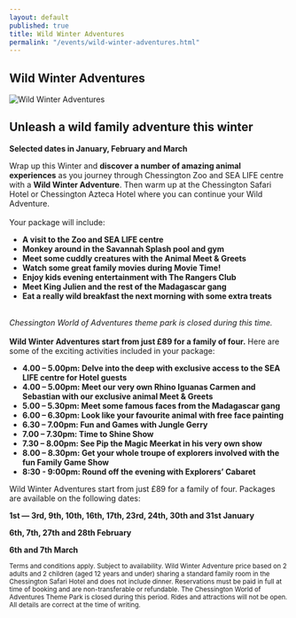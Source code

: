```yaml
---
layout: default
published: true
title: Wild Winter Adventures
permalink: "/events/wild-winter-adventures.html"
---
```


## Wild Winter Adventures 

![Wild Winter Adventures](http://chessingtonholidays.merlinbreaks.co.uk/images/masterChessington//events/banners/chessington-wild-winter.jpg)

## Unleash a wild family adventure this winter
**Selected dates in January, February and March**

Wrap up this Winter and **discover a number of amazing animal experiences** as you journey through Chessington Zoo and SEA LIFE centre with a **Wild Winter Adventure**. Then warm up at the Chessington Safari Hotel or Chessington Azteca Hotel where you can continue your Wild Adventure.
<br><br>
Your package will include: 
<ul><strong>
<li>A visit to the Zoo and SEA LIFE centre</li>
<li>Monkey around in the Savannah Splash pool and gym</li>
<li>Meet some cuddly creatures with the Animal Meet &amp; Greets</li>
<li>Watch some great family movies during Movie Time!</li>
<li>Enjoy kids evening entertainment with The Rangers Club</li>
<li>Meet King Julien and the rest of the Madagascar gang</li>
<li>Eat a really wild breakfast the next morning with some extra treats</li>
</strong></ul>
<br>
<i>Chessington World of Adventures theme park is closed during this time.</i>
<br>
<br>
<b>Wild Winter Adventures start from just £89 for a family of four.</b> Here are some of the exciting activities included in your package: 
<ul><strong>
<li>4.00 – 5.00pm: Delve into the deep with exclusive access to the SEA LIFE centre for Hotel guests</li>
<li>4.00 – 5.00pm: Meet our very own Rhino Iguanas Carmen and Sebastian with our exclusive animal Meet &amp; Greets</li>
<li>5.00 – 5.30pm: Meet some famous faces from the Madagascar gang</li>
<li>6.00 – 6.30pm: Look like your favourite animal with free face painting</li>
<li>6.30 – 7.00pm: Fun and Games with Jungle Gerry</li>
<li>7.00 – 7.30pm: Time to Shine Show</li>
<li>7.30 – 8.00pm: See Pip the Magic Meerkat in his very own show</li>
<li>8.00 – 8.30pm: Get your whole troupe of explorers involved with the fun Family Game Show</li>
<li>8:30 - 9:00pm: Round off the evening with Explorers’ Cabaret</li>
</strong></ul>

Wild Winter Adventures start from just £89 for a family of four. Packages are available on the following dates:

<strong>1st — 3rd, 9th, 10th, 16th, 17th, 23rd, 24th, 30th and 31st January 

6th, 7th, 27th and 28th February 

6th and 7th March</strong> 

<small>Terms and conditions apply. Subject to availability. Wild Winter Adventure price based on 2 adults and 2 children (aged 12 years and under) sharing a standard family room in the Chessington Safari Hotel and does not include dinner. Reservations must be paid in full at time of booking and are non-transferable or refundable. The Chessington World of Adventures Theme Park is closed during this period. Rides and attractions will not be open. All details are correct at the time of writing.</small>